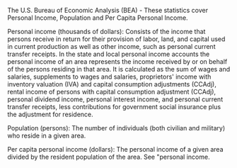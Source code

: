The U.S. Bureau of Economic Analysis (BEA) - These statistics cover Personal Income, Population and Per Capita Personal Income. 

Personal income (thousands of dollars): Consists of the income that persons receive in return for their provision of labor, land, and capital used in current production as well as other income, such as personal current transfer receipts. In the state and local personal income accounts the personal income of an area represents the income received by or on behalf of the persons residing in that area. It is calculated as the sum of wages and salaries, supplements to wages and salaries, proprietors' income with inventory valuation (IVA) and capital consumption adjustments (CCAdj), rental income of persons with capital consumption adjustment (CCAdj), personal dividend income, personal interest income, and personal current transfer receipts, less contributions for government social insurance plus the adjustment for residence. 

Population (persons): The number of individuals (both civilian and military) who reside in a given area.

Per capita personal income (dollars): The personal income of a given area divided by the resident population of the area. See "personal income.
